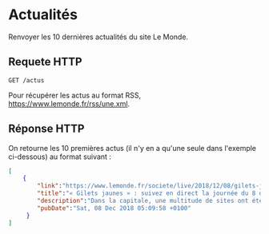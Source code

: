 # Actualités

Renvoyer les 10 dernières actualités du site Le Monde.

## Requete HTTP

`GET /actus`

Pour récupérer les actus au format RSS, https://www.lemonde.fr/rss/une.xml.

## Réponse HTTP

On retourne les 10 premières actus (il n'y en a qu'une seule dans l'exemple ci-dessous) au format suivant :

```json
[
    {
        "link":"https://www.lemonde.fr/societe/live/2018/12/08/gilets-jaunes-suivez-en-direct-la-journee-d-action-du-8-decembre-a-paris-et-en-france_5394372_3224.html?xtor=RSS-3208", 
        "title":"« Gilets jaunes » : suivez en direct la journée du 8 décembre à Paris et en France", 
        "description":"Dans la capitale, une multitude de sites ont été fermés pour la mobilisation du samedi 8 décembre. Des mesures exceptionnelles, après les violences du 1er décembre.", 
        "pubDate":"Sat, 08 Dec 2018 05:09:58 +0100"
     }
]
```